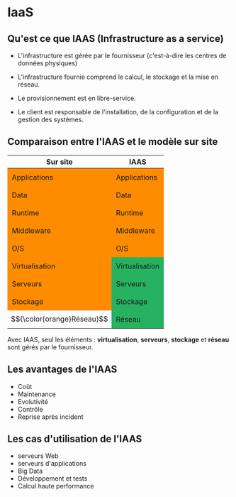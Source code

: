 # IaaS

## Qu'est ce que IAAS (Infrastructure as a service)

- L'infrastructure est gérée par le fournisseur (c'est-à-dire les centres de données physiques)

- L'infrastructure fournie comprend le calcul, le stockage et la mise en réseau.

- Le provisionnement est en libre-service.

- Le client est responsable de l'installation, de la configuration et de la gestion des systèmes.

## Comparaison entre l'IAAS et le modèle sur site

<table>
  <thead>
    <tr>
      <th>Sur site</th>
      <th>IAAS</th>
    </tr>
  </thead>
  <tbody>
    <tr>
      <td style="background-color: #FF8C00; padding: 10px;">Applications</td>
      <td style="background-color: #FF8C00; padding: 10px;">Applications</td>
    </tr>
    <tr>
      <td style="background-color: #FF8C00; padding: 10px;">Data</td>
      <td style="background-color: #FF8C00; padding: 10px;">Data</td>
    </tr>
    <tr>
      <td style="background-color: #FF8C00; padding: 10px;">Runtime</td>
      <td style="background-color: #FF8C00; padding: 10px;">Runtime</td>
    </tr>
    <tr>
      <td style="background-color: #FF8C00; padding: 10px;">Middleware</td>
      <td style="background-color: #FF8C00; padding: 10px;">Middleware</td>
    </tr>
    <tr>
      <td style="background-color: #FF8C00; padding: 10px;">O/S</td>
      <td style="background-color: #FF8C00; padding: 10px;">O/S</td>
    </tr>
    <tr>
      <td style="background-color: #FF8C00; padding: 10px;">Virtualisation</td>
      <td style="background-color: #26B260; padding: 10px;">Virtualisation</td>
    </tr>
    <tr>
      <td style="background-color: #FF8C00; padding: 10px;">Serveurs</td>
      <td style="background-color: #26B260; padding: 10px;">Serveurs</td>
    </tr>
    <tr>
      <td style="background-color: #FF8C00; padding: 10px;">Stockage</td>
      <td style="background-color: #26B260; padding: 10px;">Stockage</td>
    </tr>
    <tr>
      <td>$${\color{orange}Réseau}$$</td>
      <td style="background-color: #26B260; padding: 10px;">Réseau</td>
    </tr>
  </tbody>
</table>

Avec IAAS, seul les éléments : **virtualisation**, **serveurs**, **stockage** et **réseau** sont gérés par le fournisseur.

## Les avantages de l'IAAS

- Coût
- Maintenance
- Evolutivité
- Contrôle
- Reprise après incident

## Les cas d'utilisation de l'IAAS

- serveurs Web
- serveurs d'applications
- Big Data
- Développement et tests
- Calcul haute performance